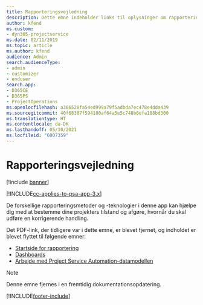 ```yaml
---
title: Rapporteringsvejledning
description: Dette emne indeholder links til oplysninger om rapportering.
author: kfend
ms.custom:
- dyn365-projectservice
ms.date: 02/11/2019
ms.topic: article
ms.author: kfend
audience: Admin
search.audienceType:
- admin
- customizer
- enduser
search.app:
- D365CE
- D365PS
- ProjectOperations
ms.openlocfilehash: a366528fa54ed999a79f5adbda7ec478e4dda439
ms.sourcegitcommit: 40f68387f594180af64a5e5c748b6efa188bd300
ms.translationtype: HT
ms.contentlocale: da-DK
ms.lasthandoff: 05/10/2021
ms.locfileid: "6007359"
---
```

# <a name="reporting-guide"></a>Rapporteringsvejledning

[!include [banner](../../includes/psa-now-project-operations.md)]

[!INCLUDE[cc-applies-to-psa-app-3.x](../../includes/cc-applies-to-psa-app-3x.md)]

De forskellige rapporteringsmetoder og -teknologier i denne app kan hjælpe dig med at bestemme dine projekters tilstand og afgøre, hvornår du skal udføre en korrigerende handling. 

Det PDF-link, der tidligere var i dette emne, er blevet fjernet, og indholdet er blevet flyttet til følgende emner:

- [Startside for rapportering](../reports-reporting-dynamics-365-project-service.md)
- [Dashboards](../reports-dashboards.md)
- [Arbejde med Project Service Automation-datamodellen](../reports-working-project-service-data-model.md)

> [!NOTE]
> Denne emne fjernes i en fremtidig dokumentationsopdatering. 


[!INCLUDE[footer-include](../../includes/footer-banner.md)]
